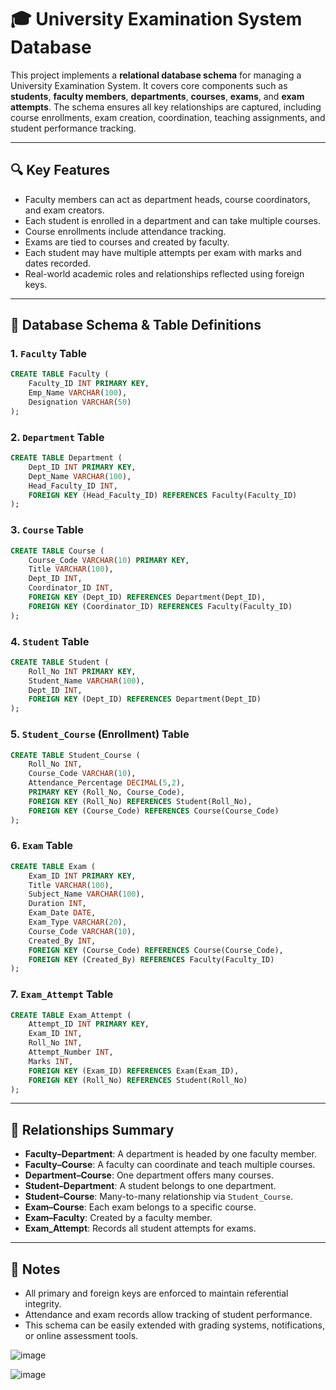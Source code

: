 # 🎓 University Examination System Database

This project implements a **relational database schema** for managing a University Examination System. It covers core components such as **students**, **faculty members**, **departments**, **courses**, **exams**, and **exam attempts**. The schema ensures all key relationships are captured, including course enrollments, exam creation, coordination, teaching assignments, and student performance tracking.

---

## 🔍 Key Features

- Faculty members can act as department heads, course coordinators, and exam creators.
- Each student is enrolled in a department and can take multiple courses.
- Course enrollments include attendance tracking.
- Exams are tied to courses and created by faculty.
- Each student may have multiple attempts per exam with marks and dates recorded.
- Real-world academic roles and relationships reflected using foreign keys.

---

## 🧱 Database Schema & Table Definitions

### 1. `Faculty` Table

```sql
CREATE TABLE Faculty (
    Faculty_ID INT PRIMARY KEY,
    Emp_Name VARCHAR(100),
    Designation VARCHAR(50)
);
```

### 2. `Department` Table

```sql
CREATE TABLE Department (
    Dept_ID INT PRIMARY KEY,
    Dept_Name VARCHAR(100),
    Head_Faculty_ID INT,
    FOREIGN KEY (Head_Faculty_ID) REFERENCES Faculty(Faculty_ID)
);
```

### 3. `Course` Table

```sql
CREATE TABLE Course (
    Course_Code VARCHAR(10) PRIMARY KEY,
    Title VARCHAR(100),
    Dept_ID INT,
    Coordinator_ID INT,
    FOREIGN KEY (Dept_ID) REFERENCES Department(Dept_ID),
    FOREIGN KEY (Coordinator_ID) REFERENCES Faculty(Faculty_ID)
);
```

### 4. `Student` Table

```sql
CREATE TABLE Student (
    Roll_No INT PRIMARY KEY,
    Student_Name VARCHAR(100),
    Dept_ID INT,
    FOREIGN KEY (Dept_ID) REFERENCES Department(Dept_ID)
);
```

### 5. `Student_Course` (Enrollment) Table

```sql
CREATE TABLE Student_Course (
    Roll_No INT,
    Course_Code VARCHAR(10),
    Attendance_Percentage DECIMAL(5,2),
    PRIMARY KEY (Roll_No, Course_Code),
    FOREIGN KEY (Roll_No) REFERENCES Student(Roll_No),
    FOREIGN KEY (Course_Code) REFERENCES Course(Course_Code)
);
```

### 6. `Exam` Table

```sql
CREATE TABLE Exam (
    Exam_ID INT PRIMARY KEY,
    Title VARCHAR(100),
    Subject_Name VARCHAR(100),
    Duration INT,
    Exam_Date DATE,
    Exam_Type VARCHAR(20),
    Course_Code VARCHAR(10),
    Created_By INT,
    FOREIGN KEY (Course_Code) REFERENCES Course(Course_Code),
    FOREIGN KEY (Created_By) REFERENCES Faculty(Faculty_ID)
);
```

### 7. `Exam_Attempt` Table

```sql
CREATE TABLE Exam_Attempt (
    Attempt_ID INT PRIMARY KEY,
    Exam_ID INT,
    Roll_No INT,
    Attempt_Number INT,
    Marks INT,
    FOREIGN KEY (Exam_ID) REFERENCES Exam(Exam_ID),
    FOREIGN KEY (Roll_No) REFERENCES Student(Roll_No)
);
```

---

## 🔗 Relationships Summary

- **Faculty–Department**: A department is headed by one faculty member.
- **Faculty–Course**: A faculty can coordinate and teach multiple courses.
- **Department–Course**: One department offers many courses.
- **Student–Department**: A student belongs to one department.
- **Student–Course**: Many-to-many relationship via `Student_Course`.
- **Exam–Course**: Each exam belongs to a specific course.
- **Exam–Faculty**: Created by a faculty member.
- **Exam_Attempt**: Records all student attempts for exams.

---

## 📌 Notes

- All primary and foreign keys are enforced to maintain referential integrity.
- Attendance and exam records allow tracking of student performance.
- This schema can be easily extended with grading systems, notifications, or online assessment tools.

![image](https://github.com/user-attachments/assets/bda982a2-bd50-445f-a868-ece5a89b7841)

![image](https://github.com/user-attachments/assets/00c7c00c-7fa2-4e8d-8a66-4a35e061ae3c)







